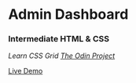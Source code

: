 # Admin Dashboard

### Intermediate HTML & CSS

*Learn CSS Grid [The Odin Project](https://www.theodinproject.com/lessons/node-path-intermediate-html-and-css-admin-dashboard)*

[Live Demo](https://hungle00.github.io/TOP-admin-dashboard/)